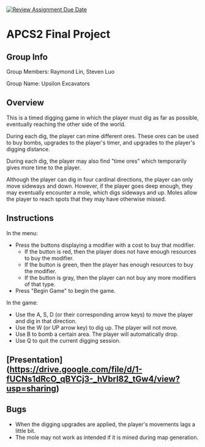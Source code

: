 [![Review Assignment Due Date](https://classroom.github.com/assets/deadline-readme-button-24ddc0f5d75046c5622901739e7c5dd533143b0c8e959d652212380cedb1ea36.svg)](https://classroom.github.com/a/syDSSnTt)
# APCS2 Final Project

## Group Info

Group Members: Raymond Lin, Steven Luo

Group Name: Upsilon Excavators

## Overview

This is a timed digging game in which the player must dig as far as possible, eventually reaching the other side of the world.

During each dig, the player can mine different ores. These ores can be used to buy bombs, upgrades to the player's timer, and upgrades to the player's digging distance.

During each dig, the player may also find "time ores" which temporarily gives more time to the player.

Although the player can dig in four cardinal directions, the player can only move sideways and down. However, if the player goes deep enough, they may eventually encounter a mole, which digs sideways and up. Moles allow the player to reach spots that they may have otherwise missed.

## Instructions

In the menu:
- Press the buttons displaying a modifier with a cost to buy that modifier.
  + If the button is red, then the player does not have enough resources to buy the modifier.
  + If the button is green, then the player has enough resources to buy the modifier.
  + If the button is gray, then the player can not buy any more modifiers of that type.
- Press "Begin Game" to begin the game.

In the game:
- Use the A, S, D (or their corresponding arrow keys) to move the player and dig in that direction.
- Use the W (or UP arrow key) to dig up. The player will not move.
- Use B to bomb a certain area. The player will automatically drop.
- Use Q to quit the current digging session.

## [Presentation] (https://drive.google.com/file/d/1-fUCNs1dRcO_qBYCj3-_hVbrl82_tGw4/view?usp=sharing)

## Bugs

- When the digging upgrades are applied, the player's movements lags a little bit.
- The mole may not work as intended if it is mined during map generation.
